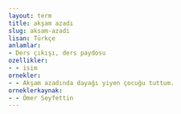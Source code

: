 ```yaml
---
layout: term
title: akşam azadı
slug: aksam-azadi
lisan: Türkçe
anlamlar:
- Ders çıkışı, ders paydosu
ozellikler:
- - isim
ornekler:
- - Akşam azadında dayağı yiyen çocuğu tuttum.
orneklerkaynak:
- - Ömer Seyfettin
---
```

